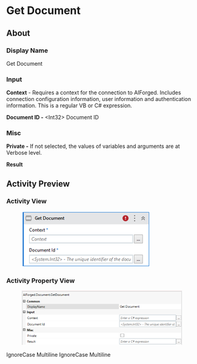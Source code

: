# Get Document

## About

### Display Name

Get Document

### Input

**Context** - Requires a context for the connection to AIForged. Includes connection configuration information, user information and authentication information. This is a regular VB or C# expression.

**Document ID -** \<Int32> Document ID

### Misc

**Private -** If not selected, the values of variables and arguments are at Verbose level.

**Result**

## Activity Preview

### Activity View

<figure><img src="../../../assets/image%20%2833%29%20%283%29.png" alt=""><figcaption></figcaption></figure>

### Activity Property View

<figure><img src="../../../assets/image%20%2845%29%20%283%29.png" alt=""><figcaption></figcaption></figure>

 IgnoreCase Multiline IgnoreCase Multiline

